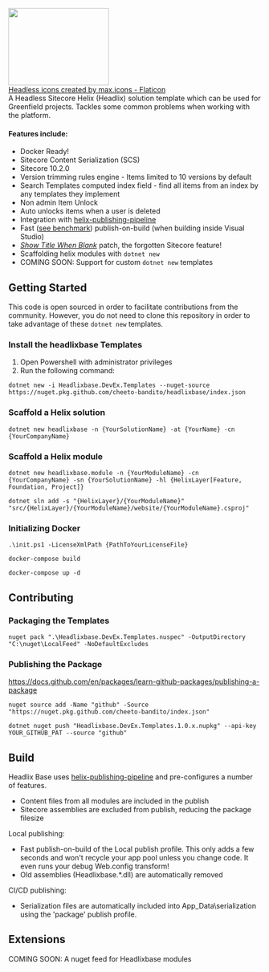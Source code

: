 <img src="https://chetcheeto.files.wordpress.com/2022/02/headless.png" height="154px" width="200px" /><br />
<a href="https://www.flaticon.com/free-icons/headless" title="headless icons">Headless icons created by max.icons - Flaticon</a><br />
A Headless Sitecore Helix (Headlix) solution template which can be used for Greenfield projects. Tackles some common problems when working with the platform.

#### Features include:

* Docker Ready!
* Sitecore Content Serialization (SCS)
* Sitecore 10.2.0
* Version trimming rules engine - Items limited to 10 versions by default
* Search Templates computed index field - find all items from an index by any templates they implement
* Non admin Item Unlock
* Auto unlocks items when a user is deleted
* Integration with [helix-publishing-pipeline](https://github.com/richardszalay/helix-publishing-pipeline)
* Fast ([see benchmark](https://github.com/richardszalay/Helixbase-HPP/tree/benchmarks#benchmarks)) publish-on-build (when building inside Visual Studio)
* [_Show Title When Blank_](https://jammykam.wordpress.com/2017/09/20/show-title-when-blank/) patch, the forgotten Sitecore feature!
* Scaffolding helix modules with `dotnet new`
* COMING SOON: Support for custom `dotnet new` templates

## Getting Started
This code is open sourced in order to facilitate contributions from the community.  However, you do not need to clone this repository in order to take advantage of these `dotnet new` templates.

### Install the headlixbase Templates

1. Open Powershell with administrator privileges
2. Run the following command:

```
dotnet new -i Headlixbase.DevEx.Templates --nuget-source https://nuget.pkg.github.com/cheeto-bandito/headlixbase/index.json
```

### Scaffold a Helix solution

```
dotnet new headlixbase -n {YourSolutionName} -at {YourName} -cn {YourCompanyName}
```

### Scaffold a Helix module

```
dotnet new headlixbase.module -n {YourModuleName} -cn {YourCompanyName} -sn {YourSolutionName} -hl {HelixLayer[Feature, Foundation, Project]}
```

```
dotnet sln add -s "{HelixLayer}/{YourModuleName}" "src/{HelixLayer}/{YourModuleName}/website/{YourModuleName}.csproj"
```

### Initializing Docker

```
.\init.ps1 -LicenseXmlPath {PathToYourLicenseFile}
```

```
docker-compose build
```

```
docker-compose up -d
```


## Contributing

### Packaging the Templates

```
nuget pack ".\Headlixbase.DevEx.Templates.nuspec" -OutputDirectory "C:\nuget\LocalFeed" -NoDefaultExcludes
```

### Publishing the Package

https://docs.github.com/en/packages/learn-github-packages/publishing-a-package

```
nuget source add -Name "github" -Source "https://nuget.pkg.github.com/cheeto-bandito/index.json"
```

```
dotnet nuget push "Headlixbase.DevEx.Templates.1.0.x.nupkg" --api-key YOUR_GITHUB_PAT --source "github"
```




## Build

Headlix Base uses [helix-publishing-pipeline](https://github.com/richardszalay/helix-publishing-pipeline) and pre-configures a number of features.

* Content files from all modules are included in the publish
* Sitecore assemblies are excluded from publish, reducing the package filesize

Local publishing:

* Fast publish-on-build of the Local publish profile. This only adds a few seconds and won't recycle your app pool unless you change code. It even runs your debug Web.config transform!
* Old assemblies (Headlixbase.*.dll) are automatically removed

CI/CD publishing:

* Serialization files are automatically included into App_Data\serialization using the 'package' publish profile.


## Extensions
COMING SOON: A nuget feed for Headlixbase modules
